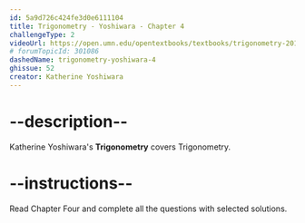 ```yaml
---
id: 5a9d726c424fe3d0e6111104
title: Trigonometry - Yoshiwara - Chapter 4
challengeType: 2
videoUrl: https://open.umn.edu/opentextbooks/textbooks/trigonometry-2018
# forumTopicId: 301086
dashedName: trigonometry-yoshiwara-4
ghissue: 52
creator: Katherine Yoshiwara 
---
```


# --description--

Katherine Yoshiwara's __Trigonometry__ covers Trigonometry.

# --instructions--

Read Chapter Four and complete all the questions with selected solutions.